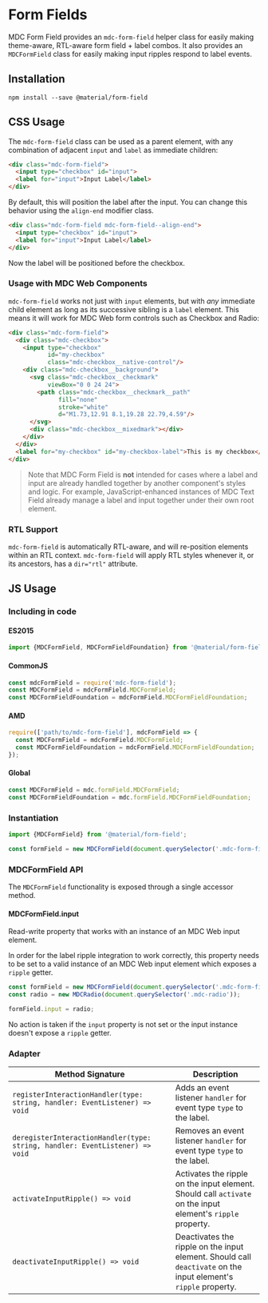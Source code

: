 <!--docs:
title: "Form Fields"
layout: detail
section: components
path: /catalog/input-controls/form-fields/
-->

# Form Fields

MDC Form Field provides an `mdc-form-field` helper class for easily making theme-aware, RTL-aware
form field + label combos. It also provides an `MDCFormField` class for easily making input ripples
respond to label events.

## Installation

```
npm install --save @material/form-field
```

## CSS Usage

The `mdc-form-field` class can be used as a parent element, with any combination of adjacent `input` and `label` as
immediate children:

```html
<div class="mdc-form-field">
  <input type="checkbox" id="input">
  <label for="input">Input Label</label>
</div>
```

By default, this will position the label after the input. You can change this behavior using the
`align-end` modifier class.

```html
<div class="mdc-form-field mdc-form-field--align-end">
  <input type="checkbox" id="input">
  <label for="input">Input Label</label>
</div>
```

Now the label will be positioned before the checkbox.

### Usage with MDC Web Components

`mdc-form-field` works not just with `input` elements, but with _any_ immediate child element as long as its
successive sibling is a `label` element. This means it will work for MDC Web form controls such as Checkbox and Radio:

```html
<div class="mdc-form-field">
  <div class="mdc-checkbox">
    <input type="checkbox"
           id="my-checkbox"
           class="mdc-checkbox__native-control"/>
    <div class="mdc-checkbox__background">
      <svg class="mdc-checkbox__checkmark"
           viewBox="0 0 24 24">
        <path class="mdc-checkbox__checkmark__path"
              fill="none"
              stroke="white"
              d="M1.73,12.91 8.1,19.28 22.79,4.59"/>
      </svg>
      <div class="mdc-checkbox__mixedmark"></div>
    </div>
  </div>
  <label for="my-checkbox" id="my-checkbox-label">This is my checkbox</label>
</div>
```

> Note that MDC Form Field is **not** intended for cases where a label and input are already handled together by
> another component's styles and logic. For example, JavaScript-enhanced instances of MDC Text Field already manage
> a label and input together under their own root element.

### RTL Support

`mdc-form-field` is automatically RTL-aware, and will re-position elements within an RTL context.
`mdc-form-field` will apply RTL styles whenever it, or its ancestors, has a `dir="rtl"` attribute.


## JS Usage

### Including in code

#### ES2015

```javascript
import {MDCFormField, MDCFormFieldFoundation} from '@material/form-field';
```

#### CommonJS

```javascript
const mdcFormField = require('mdc-form-field');
const MDCFormField = mdcFormField.MDCFormField;
const MDCFormFieldFoundation = mdcFormField.MDCFormFieldFoundation;
```

#### AMD

```javascript
require(['path/to/mdc-form-field'], mdcFormField => {
  const MDCFormField = mdcFormField.MDCFormField;
  const MDCFormFieldFoundation = mdcFormField.MDCFormFieldFoundation;
});
```

#### Global

```javascript
const MDCFormField = mdc.formField.MDCFormField;
const MDCFormFieldFoundation = mdc.formField.MDCFormFieldFoundation;
```

### Instantiation

```javascript
import {MDCFormField} from '@material/form-field';

const formField = new MDCFormField(document.querySelector('.mdc-form-field'));
```

### MDCFormField API

The `MDCFormField` functionality is exposed through a single accessor method.

#### MDCFormField.input

Read-write property that works with an instance of an MDC Web input element.

In order for the label ripple integration to work correctly, this property needs to be set to a
valid instance of an MDC Web input element which exposes a `ripple` getter.

```javascript
const formField = new MDCFormField(document.querySelector('.mdc-form-field'));
const radio = new MDCRadio(document.querySelector('.mdc-radio'));

formField.input = radio;
```

No action is taken if the `input` property is not set or the input instance doesn't expose a
`ripple` getter.


### Adapter

| Method Signature | Description |
| --- | --- |
| `registerInteractionHandler(type: string, handler: EventListener) => void` | Adds an event listener `handler` for event type `type` to the label. |
| `deregisterInteractionHandler(type: string, handler: EventListener) => void` | Removes an event listener `handler` for event type `type` to the label. |
| `activateInputRipple() => void` | Activates the ripple on the input element. Should call `activate` on the input element's `ripple` property. |
| `deactivateInputRipple() => void` | Deactivates the ripple on the input element. Should call `deactivate` on the input element's `ripple` property. |
